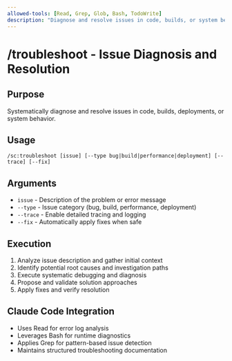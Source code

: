 ```yaml
---
allowed-tools: [Read, Grep, Glob, Bash, TodoWrite]
description: "Diagnose and resolve issues in code, builds, or system behavior"
---
```


# /troubleshoot - Issue Diagnosis and Resolution

## Purpose
Systematically diagnose and resolve issues in code, builds, deployments, or system behavior.

## Usage
```
/sc:troubleshoot [issue] [--type bug|build|performance|deployment] [--trace] [--fix]
```

## Arguments
- `issue` - Description of the problem or error message
- `--type` - Issue category (bug, build, performance, deployment)
- `--trace` - Enable detailed tracing and logging
- `--fix` - Automatically apply fixes when safe

## Execution
1. Analyze issue description and gather initial context
2. Identify potential root causes and investigation paths
3. Execute systematic debugging and diagnosis
4. Propose and validate solution approaches
5. Apply fixes and verify resolution

## Claude Code Integration
- Uses Read for error log analysis
- Leverages Bash for runtime diagnostics
- Applies Grep for pattern-based issue detection
- Maintains structured troubleshooting documentation